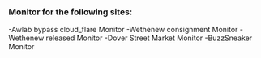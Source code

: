 ### Monitor for the following sites:

-Awlab bypass cloud_flare Monitor
-Wethenew consignment Monitor
-Wethenew released Monitor
-Dover Street Market Monitor
-BuzzSneaker Monitor
